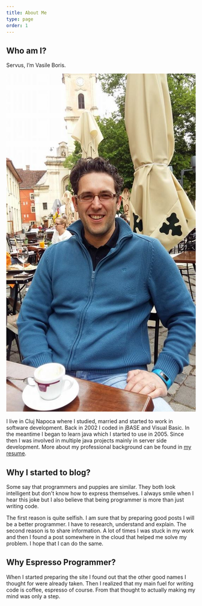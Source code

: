 ```yaml
---
title: About Me
type: page
order: 1
---
```


## Who am I?

Servus, I’m Vasile Boris. 

![Vasile Boris][vasile-boris]

I live in Cluj Napoca where I studied, married and started to work in software development. Back in 2002 I coded in jBASE and Visual Basic. In the meantime I began to learn java which I started to use in 2005. Since then I was involved in multiple java projects mainly in server side development. More about my professional background can be found in [my resume][vasile-boris-resume].

## Why I started to blog?

Some say that programmers and puppies are similar. They both look intelligent but don't know how to express themselves. I always smile when I hear this joke but I also believe that being programmer is more than just writing code.

The first reason is quite selfish. I am sure that by preparing good posts I will be a better programmer. I have to research, understand and explain. The second reason is to share information. A lot of times I was stuck in my work and then I found a post somewhere in the cloud that helped me solve my problem. I hope that I can do the same.

## Why Espresso Programmer?

When I started preparing the site I found out that the other good names I thought for were already taken. Then I realized that my main fuel for writing code is coffee, espresso of course. From that thought to actually making my mind was only a step.

[vasile-boris]: about-me.png
[vasile-boris-resume]: ./resume "My professional resume"